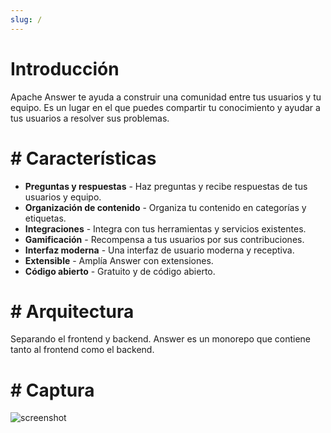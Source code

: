 ```yaml
---
slug: /
---
```


#  Introducción

Apache Answer te ayuda a construir una comunidad entre tus usuarios y tu equipo. Es un lugar en el que puedes compartir tu conocimiento y ayudar a tus usuarios a resolver sus problemas.

# # Características

- **Preguntas y respuestas** - Haz preguntas y recibe respuestas de tus usuarios y equipo.
- **Organización de contenido** - Organiza tu contenido en categorías y etiquetas.
- **Integraciones** - Integra con tus herramientas y servicios existentes.
- **Gamificación** - Recompensa a tus usuarios por sus contribuciones.
- **Interfaz moderna** - Una interfaz de usuario moderna y receptiva.
- **Extensible** - Amplía Answer con extensiones.
- **Código abierto** - Gratuito y de código abierto.

# # Arquitectura

Separando el frontend y backend. Answer es un monorepo que contiene tanto al frontend como el backend.

# # Captura

![screenshot](/img/screenshot.png)
